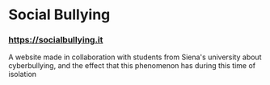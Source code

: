 # Social Bullying

### https://socialbullying.it

A website made in collaboration with students from Siena's university about cyberbullying, and the effect that this phenomenon has during this time of isolation